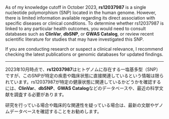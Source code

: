 As of my knowledge cutoff in October 2023, **rs12037987** is a single nucleotide polymorphism (SNP) located in the human genome. However, there is limited information available regarding its direct association with specific diseases or clinical conditions. To determine whether rs12037987 is linked to any particular health outcomes, you would need to consult databases such as **ClinVar**, **dbSNP**, or **GWAS Catalog**, or review recent scientific literature for studies that may have investigated this SNP.

If you are conducting research or suspect a clinical relevance, I recommend checking the latest publications or genomic databases for updated findings.

---

2023年10月時点で、**rs12037987**はヒトゲノムに存在する一塩基多型（SNP）ですが、このSNPが特定の疾患や臨床状態に直接関連しているという情報は限られています。rs12037987が特定の健康状態に関連しているかどうかを確認するには、**ClinVar**、**dbSNP**、**GWAS Catalog**などのデータベースや、最近の科学文献を調査する必要があります。

研究を行っている場合や臨床的な関連性を疑っている場合は、最新の文献やゲノムデータベースを確認することをお勧めします。